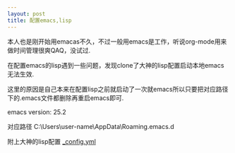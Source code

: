 ```yaml
---
layout: post
title: 配置emacs,lisp
---
```

  本人也是刚开始用emacas不久，不过一般用emacs是工作，听说org-mode用来做时间管理很爽QAQ，没试过.
  
  在配置emacs的lisp遇到一些问题，发现clone了大神的lisp配置启动本地emacs无法生效.
  
  这里的原因是自己本来在配置lisp之前就启动了一次就emacs所以只要把对应路径下的.emacs文件都删除再重启emacs即可.
  
  emacs version: 25.2
  
  对应路径
  C:\Users\user-name\AppData\Roaming\.emacs.d
  
  附上大神的lisp配置
[_config.yml](https://github.com/purcell/emacs.d)

  
